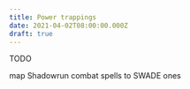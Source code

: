 ```yaml
---
title: Power trappings
date: 2021-04-02T08:00:00.000Z
draft: true
---
```

TODO

map Shadowrun combat spells to SWADE ones
<!--more-->